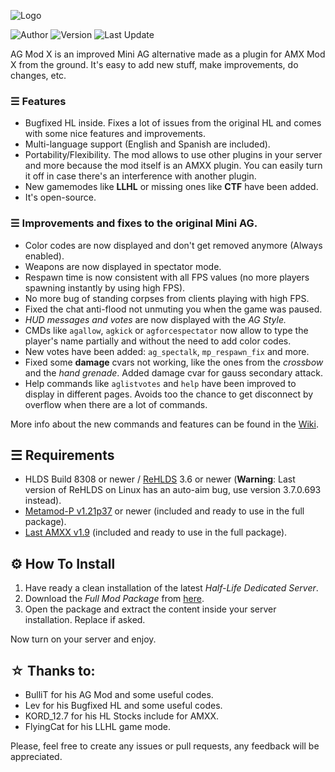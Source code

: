 ![Logo](https://imgur.com/EFxGF19.png)

![Author](https://img.shields.io/badge/Author-rtxa-9cf "Author") ![Version](https://img.shields.io/badge/Version-Beta%202.5.1-blue "Version") ![Last Update](https://img.shields.io/badge/Last%20Update-22/08/2021-blue "Last Update") 

AG Mod X is an improved Mini AG alternative made as a plugin for AMX Mod X from the ground. It's easy to add new stuff, make improvements, do changes, etc.

### ☰ Features

- Bugfixed HL inside. Fixes a lot of issues from the original HL and comes with some nice features and improvements.
- Multi-language support (English and Spanish are included).
- Portability/Flexibility. The mod allows to use other plugins in your server and more because the mod itself is an AMXX plugin. You can easily turn it off in case there's an interference with another plugin.
- New gamemodes like **LLHL** or missing ones like **CTF** have been added.
- It's open-source.

### ☰ Improvements and fixes to the original Mini AG.

- Color codes are now displayed and don't get removed anymore (Always enabled).
- Weapons are now displayed in spectator mode.
- Respawn time is now consistent with all FPS values (no more players spawning instantly by using high FPS).
- No more bug of standing corpses from clients playing with high FPS.
- Fixed the chat anti-flood not unmuting you when the game was paused.
- *HUD messages and votes* are now displayed with the *AG Style.*
- CMDs like `agallow`, `agkick` or `agforcespectator` now allow to type the player's name partially and without the need to add color codes.
- New votes have been added: `ag_spectalk`, `mp_respawn_fix` and more.
- Fixed some **damage** cvars not working, like the ones from the *crossbow* and the *hand grenade*. Added damage cvar for gauss secondary attack.
- Help commands like `aglistvotes` and `help` have been improved to display in different pages. Avoids too the chance to get disconnect by overflow when there are a lot of commands.

 More info about the new commands and features can be found in the [Wiki](https://github.com/rtxa/agmodx/wiki).

## ☰ Requirements

- HLDS Build 8308 or newer / [ReHLDS](https://github.com/dreamstalker/rehlds/releases) 3.6 or newer (**Warning**: Last version of ReHLDS on Linux has an auto-aim bug, use version 3.7.0.693 instead).
- [Metamod-P v1.21p37](https://github.com/jkivilin/metamod-p/releases) or newer (included and ready to use in the full package).
- [Last AMXX v1.9](https://www.amxmodx.org/downloads-new.php) (included and ready to use in the full package).

## ⚙ How To Install

1. Have ready a clean installation of the latest *Half-Life Dedicated Server*.
2. Download the *Full Mod Package* from [here](https://github.com/rtxa/agmodx/releases).
3. Open the package and extract the content inside your server installation. Replace if asked.

Now turn on your server and enjoy.

## ☆ Thanks to:

- BulliT for his AG Mod and some useful codes.
- Lev for his Bugfixed HL and some useful codes.
- KORD_12.7 for his HL Stocks include for AMXX.
- FlyingCat for his LLHL game mode.

Please, feel free to create any issues or pull requests, any feedback will be appreciated.
